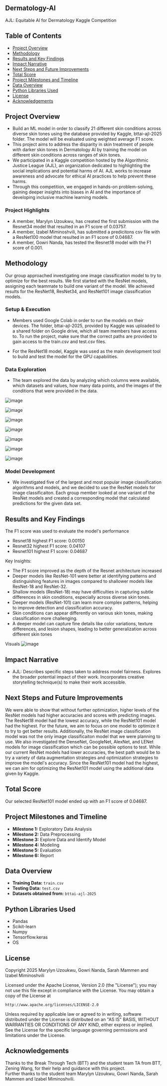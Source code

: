 ## Dermatology-AI
AJL: Equitable AI for Dermatology Kaggle Competition 

## Table of Contents
- [Project Overview](#project-overview)
- [Methodology](#methodology)
- [Results and Key Findings](#results-and-key-findings)
- [Impact Narrative](#impact-narrative)
- [Next Steps and Future Improvements](#next-steps-and-future-improvements)
- [Total Score](#total-score)
- [Project Milestones and Timeline](#project-milestones-and-timeline)
- [Data Overview](#data-overview)
- [Python Libraries Used](#python-libraries-used)
- [License](#license)
- [Acknowledgements](#acknowledgements)
    
## Project Overview
- Build an ML model in order to classify 21 different skin conditions across diverse skin tones using the database provided by Kaggle, bttai-ajl-2025 folder. The model will be evaluated using weighted average F1 score.
- This project aims to address the disparity in skin treatment of people with darker skin tones in Dermatology AI by training the model on different skin conditions across ranges of skin tones.
- We participated in a Kaggle competition hosted by the Algorithmic Justice League (AJL), an organization dedicated to highlighting the social implications and potential harms of AI. AJL works to increase awareness and advocate for ethical AI practices to help prevent these harms.
- Through this competition, we engaged in hands-on problem-solving, gaining deeper insights into biases in AI and the importance of developing inclusive machine learning models.

### Project Highlights
- A member, Marylyn Uzoukwu, has created the first submission with the Resnet34 model that resulted in an F1 score of 0.03757.
- A member, Izabel Miminoshvili, has submitted a predicitons csv file with a ResNet100 model that resulted in an F1 score of 0.04687.
- A member, Gowri Nanda, has tested the Resnet18 model with the F1 score of 0.001.

## Methodology
Our group approached investigating one image classification model to try to optimize for the best results. We first started with the ResNet models, assigning each teammate to build one variant of the model. We achieved results for the ResNet18, ResNet34, and ResNet101 image classification models. 

### Setup & Execution
- Members used Google Colab in order to run the models on their devices. The folder, bttai-ajl-2025, provided by Kaggle was uploaded to a shared folder on Google drive, which all team members have access to. To run the project, make sure that the correct paths are provided to gain access to the train.csv and test.csv files.

- For the ResNet18 model, Kaggle was used as the main development tool to build and test the model for the GPU capabilities. 

### Data Exploration
- The team explored the data by analyzing which columns were available, which datasets and values, how many data points, and the images of the conditions that were provided in the data.

![image](https://github.com/user-attachments/assets/b5422fb6-0e96-43af-ac69-8db844dbd477)

![image](https://github.com/user-attachments/assets/da564dff-9292-4749-ba04-a13b0f538a2e)

![image](https://github.com/user-attachments/assets/8576d03d-a4bf-4537-ae66-520cb14c2619)

![image](https://github.com/user-attachments/assets/97ff730b-3079-4abf-98a0-9ee8ca72c503)

![image](https://github.com/user-attachments/assets/0f5d90bc-b530-4dd4-a565-0c03a1765306)

![image](https://github.com/user-attachments/assets/c9caaa05-9217-4da1-a141-871711eb9c50)

![image](https://github.com/user-attachments/assets/6e3f2b3d-c7cd-411e-900e-62645f103e29)



### Model Development
- We investigated five of the largest and most popular image classification algorithms and models, and we decided to use the ResNet models for image classificaiton. Each group member looked at one variant of the ResNet models and created a corresponding model that calculated predictions for the given data set. 

## Results and Key Findings
The F1 score was used to evaluate the model's performance 
- Resnet18 highest F1 score: 0.00150
- Resnet32 highest F1 score: 0.04107
- Resnet101 highest F1 score: 0.04687

Key Insights: 
- The F1 score improved as the depth of the Resnet architecture increased
- Deeper models like ResNet-101 were better at identifying patterns and distinguishing features in images compared to shallower models like ResNet-18 and ResNet-32.
- Shallow models (ResNet-18) may have difficulties in capturing subtle differences in skin conditions, especially across diverse skin tones.
- Deeper models (ResNet-101) can learn more complex patterns, helping to improve detection and classification accuracy.
- Skin conditions can appear differently on various skin tones, making classification more challenging.
- A deeper model can capture fine details like color variations, texture differences, and lesion shapes, leading to better generalization across different skin tones

Visuals
  ![image](https://github.com/user-attachments/assets/58d25723-a0e4-4210-aedf-e9e5af91b0c7)



## Impact Narrative
- AJL: Describes specific steps taken to address model fairness. Explores the broader potential impact of their work. Incorporates creative storytelling technique(s) to make their work accessible.


## Next Steps and Future Improvements 
  We were able to show that without further optimization, higher levels of the ResNet models had higher accuracies and scores with predicting images. The ResNet18 model had the lowest accuracy, while the ResNet101 model had the highest. For the future, we aim to focus on one model to optimize it to try to get better results. Additionally, the ResNet image classification model was not the only image classificaiton model that we were planning to use. We also investigated the DenseNet, GoogleNet, AlexNet, and LENet models for image classification which can be possible options to test.
    While our current ResNet models had lower accuracies, the best path would be to try a variety of data augmentation strategies and optimization strategies to improve the model's accuracy. Since the ResNet101 model had the highest, we can aim for optimizing the ResNet101 model using the additional data given by Kaggle. 
  



## Total Score
Our selected ResNet101 model ended up with an F1 score of 0.04687. 

## Project Milestones and Timeline 
- **Milestone 1:** Exploratory Data Analysis
- **Milestone 2:** Data Preprocessing
- **Milestone 3:** Explore Data and Identify Model
- **Milestone 4:** Modeling
- **Milestone 5:** Evaluation
- **Milestone 6:** Report

## Data Overview
- **Training Data:** `train.csv`
- **Testing Data:** `test.csv`
- **Datasets obtained from:** `bttai-ajl-2025`

## Python Libraries Used
- Pandas
- Scikit-learn
- Numpy
- Tensorflow.keras
- OS

## License
Copyright 2025 Marylyn Uzoukwu, Gowri Nanda, Sarah Mammen and Izabel Miminoshvili

Licensed under the Apache License, Version 2.0 (the "License");
you may not use this file except in compliance with the License.
You may obtain a copy of the License at

    http://www.apache.org/licenses/LICENSE-2.0

Unless required by applicable law or agreed to in writing, software
distributed under the License is distributed on an "AS IS" BASIS,
WITHOUT WARRANTIES OR CONDITIONS OF ANY KIND, either express or implied.
See the License for the specific language governing permissions and
limitations under the License.

## Acknowledgements
Thanks to the Break Through Tech (BTT) and the student team TA from BTT, Zening Wang, for their help and guidance with this project.  
Further thanks to the student team Marylyn Uzoukwu, Gowri Nanda, Sarah Mammen and Izabel Miminoshvili.
